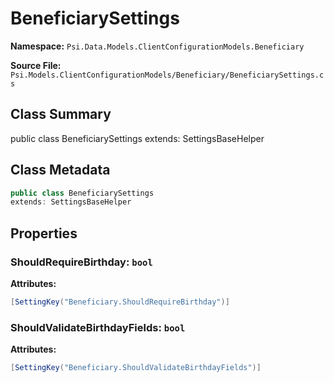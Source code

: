 # BeneficiarySettings

**Namespace:** `Psi.Data.Models.ClientConfigurationModels.Beneficiary`

**Source File:** `Psi.Models.ClientConfigurationModels/Beneficiary/BeneficiarySettings.cs`

## Class Summary

public class BeneficiarySettings
extends: SettingsBaseHelper

## Class Metadata

```typescript
public class BeneficiarySettings
extends: SettingsBaseHelper
```

## Properties

### ShouldRequireBirthday: `bool`

**Attributes:**
```csharp
[SettingKey("Beneficiary.ShouldRequireBirthday")]
```

### ShouldValidateBirthdayFields: `bool`

**Attributes:**
```csharp
[SettingKey("Beneficiary.ShouldValidateBirthdayFields")]
```
